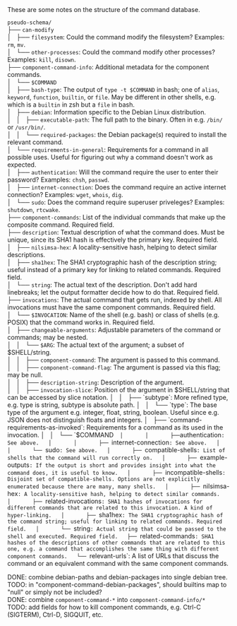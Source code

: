 <html>
<head>
<meta http-equiv="Content-Type" content="text/html; charset=utf-8">
</head>
These are some notes on the structure of the command database.

`pseudo-schema/`  
├── `can-modify`  
│   ├── `filesystem`: Could the command modify the filesystem? Examples: `rm`, `mv`.  
│   └── `other-processes`: Could the command modify other processes? Examples: `kill`, `disown`.  
├── `component-command-info`: Additional metadata for the component commands.  
│   └── `$COMMAND`  
│       ├── `bash-type`: The output of `type -t $COMMAND` in bash; one of `alias`, `keyword`, `function`, `builtin`, or `file`. May be different in other shells, e.g. which is a `builtin` in zsh but a `file` in bash.  
│       ├── `debian`: Information specific to the Debian Linux distribution.  
│       │   ├── `executable-path`: The full path to the binary. Often in e.g. `/bin/` or `/usr/bin/`.  
│       │   └── `required-packages`: the Debian package(s) required to install the relevant command.  
│       └── `requirements-in-general`: Requirements for a command in all possible uses. Useful for figuring out why a command doesn't work as expected.  
│           ├── `authentication`: Will the command require the user to enter their password? Examples: `chsh`, `passwd`.  
│           ├── `internet-connection`: Does the command require an active internet connection? Examples: `wget`, `whois`, `dig`.  
│           └── `sudo`: Does the command require superuser priveleges? Examples: `shutdown`, `rtcwake`.  
├── `component-commands`: List of the individual commands that make up the composite command. Required field.  
├── `description`: Textual description of what the command does. Must be unique, since its SHA1 hash is effectively the primary key. Required field.  
│   ├── `nilsimsa-hex`: A locality-sensitive hash, helping to detect similar descriptions.  
│   ├── `sha1hex`: The SHA1 cryptographic hash of the description string; useful instead of a primary key for linking to related commands. Required field.  
│   └── `string`: The actual text of the description. Don't add hard linebreaks; let the output formatter decide how to do that. Required field.  
├── `invocations`: The actual command that gets run, indexed by shell. All invocations must have the same component commands. Required field.  
│   └── `$INVOCATION`: Name of the shell (e.g. bash) or class of shells (e.g. POSIX) that the command works in. Required field.  
│       ├── `changeable-arguments`: Adjustable parameters of the command or commands; may be nested.  
│       │   └── `$ARG`: The actual text of the argument; a subset of $SHELL/string.  
│       │       ├── `component-command`: The argument is passed to this command.  
│       │       ├── `component-command-flag`: The argument is passed via this flag; may be null.  
│       │       ├── `description-string`: Description of the argument.  
│       │       ├── `invocation-slice`: Position of the argument in $SHELL/string that can be accessed by slice notation.  
│       │       ├── `subtype`: More refined type, e.g. type is string, subtype is absolute path.  
│       │       └── `type`: The base type of the argument e.g. integer, float, string, boolean. Useful since e.g. JSON does not distinguish floats and integers.  
│       ├── `command-requirements-as-invoked`: Requirements for a command as its used in the invocation.  
│       │   └── `$COMMAND`  
│       │       ├── `authentication`: See above.  
│       │       ├── `internet-connection`: See above.  
│       │       └── `sudo`: See above.  
│       ├── `compatible-shells`: List of shells that the command will run correctly on.  
│       ├── `example-outputs`: If the output is short and provides insight into what the command does, it is useful to know.  
│       ├── `incompatible-shells`: Disjoint set of compatible-shells. Options are not explicitly enumerated because there are many, many shells.  
│       ├── `nilsimsa-hex`: A locality-sensitive hash, helping to detect similar commands.  
│       ├── `related-invocations`: SHA1 hashes of invocations for different commands that are related to this invocation. A kind of hyper-linking.  
│       ├── `sha1hex`: The SHA1 cryptographic hash of the command string; useful for linking to related commands. Required field.  
│       └── `string`: Actual string that could be passed to the shell and executed. Required field.  
├── `related-commands`: SHA1 hashes of the descriptions of other commands that are related to this one, e.g. a command that accomplishes the same thing with different component commands.  
└── `relevant-urls`: A list of URLs that discuss the command or an equivalent command with the same component commands.  

DONE: combine debian-paths and debian-packages into single debian tree.  
TODO: in "component-command-debian-packages", should builtins map to "null" or simply not be included?  
DONE: combine `component-command-*` into `component-command-info/*`  
TODO: add fields for how to kill component commands, e.g. Ctrl-C (SIGTERM), Ctrl-D, SIGQUIT, etc.  
</html>

